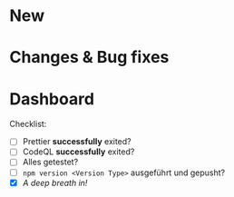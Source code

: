 # New
<!--- Describe whats new in this version -->

# Changes & Bug fixes
<!-- Describe what has changed or fixed in this version -->

# Dashboard
<!-- Describe what has changed at the dashboard -->


Checklist:
- [ ] Prettier **successfully** exited?
- [ ] CodeQL **successfully** exited?
- [ ] Alles getestet?
- [ ] `npm version <Version Type>` ausgeführt und gepusht?
- [x] _A deep breath in!_
